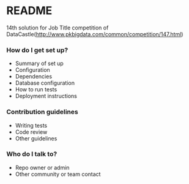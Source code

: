 # README #
14th solution for Job Title competition of DataCastle(http://www.pkbigdata.com/common/competition/147.html)
### How do I get set up? ###

* Summary of set up
* Configuration
* Dependencies
* Database configuration
* How to run tests
* Deployment instructions

### Contribution guidelines ###

* Writing tests
* Code review
* Other guidelines

### Who do I talk to? ###

* Repo owner or admin
* Other community or team contact